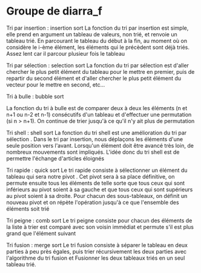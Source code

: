 # Groupe de diarra_f

Tri par insertion : insertion sort
La fonction du tri par insertion est simple, elle prend en argument un tableau de valeurs, non trié, et renvoie un tableau trié. En parcourant le tableau du début à la fin, au moment où on considère le i-ème élément, les éléments qui le précèdent sont déjà triés.
Assez lent car il parcour plusieur fois le tableau

Tri par sélection : selection sort
La fonction du tri par sélection est d'aller chercher le plus petit élément du tableau pour le mettre en premier, puis de repartir du second élément et d'aller chercher le plus petit élément du vecteur pour le mettre en second, etc...


Tri à bulle : bubble sort
 
La fonction du tri à bulle est de comparer deux à deux les éléments (n et n+1 ou n-2 et n-1) consécutifs d'un tableau et d'effectuer une permutation (si n > n+1). On continue de trier jusqu'à ce qu'il n'y ait plus de permutation


Tri shell : shell sort
La fonction du tri shell est une amélioration du tri par sélection . Dans le tri par insertion, nous déplaçons les éléments d'une seule position vers l'avant. Lorsqu'un élément doit être avancé très loin, de nombreux mouvements sont impliqués. L'idée donc du tri shell est de permettre l'échange d'articles éloignés

Tri rapide : quick sort
Le tri rapide consiste à sélectionner un élément du tableau qui sera notre  pivot . Cet pivot sera à sa place définitive, on permute ensuite tous les éléments de telle sorte que tous ceux qui sont inférieurs au pivot soient à sa gauche et que tous ceux qui sont supérieurs au pivot soient à sa droite. Pour chacun des sous-tableaux, on définit un nouveau pivot et on répète l'opération jusqu'à ce que l'ensemble des éléments soit trié
 
Tri peigne : comb sort
 Le tri peigne consiste pour chacun des éléments de la liste à trier est comparé avec son voisin immédiat et permute s'il est plus grand que l'élément suivant

Tri fusion : merge sort
Le tri fusion consiste à séparer le tableau en deux parties à peu près égales, puis trier récursivement les deux parties avec l'algorithme du tri fusion et Fusionner les deux tableaux triés en un seul tableau trié.


